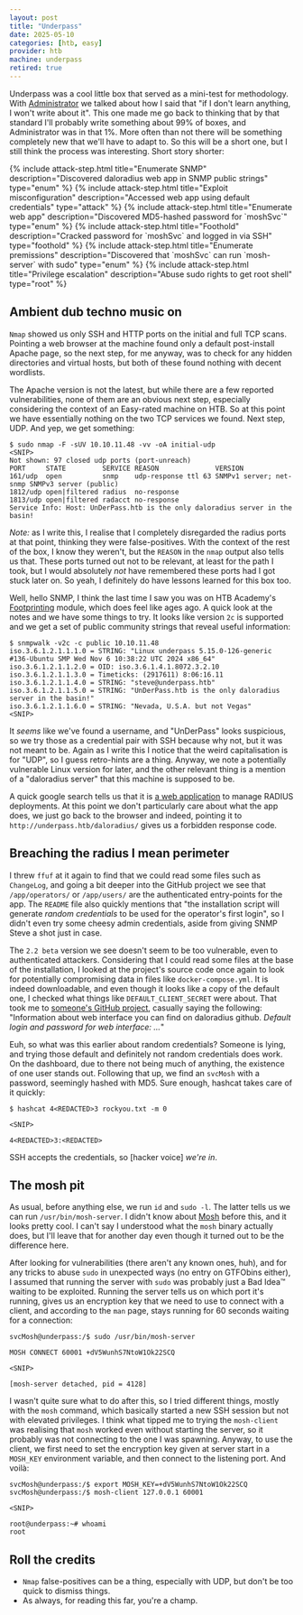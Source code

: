 ```yaml
---
layout: post
title: "Underpass"
date: 2025-05-10
categories: [htb, easy]
provider: htb
machine: underpass
retired: true
---
```


Underpass was a cool little box that served as a mini-test for methodology. With [Administrator](/writeups/administrator/) we talked about how I said that "if I don't learn anything, I won't write about it". This one made me go back to thinking that by that standard I'll probably write something about 99% of boxes, and Administrator was in that 1%. More often than not there will be something completely new that we'll have to adapt to. So this will be a short one, but I still think the process was interesting. Short story shorter:

<div class="attack-chain">
  {% include attack-step.html title="Enumerate SNMP" description="Discovered daloradius web app in SNMP public strings" type="enum" %}
  {% include attack-step.html title="Exploit misconfiguration" description="Accessed web app using default credentials" type="attack" %}
  {% include attack-step.html title="Enumerate web app" description="Discovered MD5-hashed password for `moshSvc`" type="enum" %}
  {% include attack-step.html title="Foothold" description="Cracked password for `moshSvc` and logged in via SSH" type="foothold" %}
  {% include attack-step.html title="Enumerate premissions" description="Discovered that `moshSvc` can run `mosh-server` with sudo" type="enum" %}
  {% include attack-step.html title="Privilege escalation" description="Abuse sudo rights to get root shell" type="root" %}
</div>

## Ambient dub techno music on
`Nmap` showed us only SSH and HTTP ports on the initial and full TCP scans. Pointing a web browser at the machine found only a default post-install Apache page, so the next step, for me anyway, was to check for any hidden directories and virtual hosts, but both of these found nothing with decent wordlists.

The Apache version is not the latest, but while there are a few reported vulnerabilities, none of them are an obvious next step, especially considering the context of an Easy-rated machine on HTB. So at this point we have essentially nothing on the two TCP services we found. Next step, UDP. And yep, we get something:
```
$ sudo nmap -F -sUV 10.10.11.48 -vv -oA initial-udp
<SNIP>
Not shown: 97 closed udp ports (port-unreach)
PORT     STATE         SERVICE REASON              VERSION
161/udp  open          snmp    udp-response ttl 63 SNMPv1 server; net-snmp SNMPv3 server (public)
1812/udp open|filtered radius  no-response
1813/udp open|filtered radacct no-response
Service Info: Host: UnDerPass.htb is the only daloradius server in the basin!
```

_Note:_ as I write this, I realise that I completely disregarded the radius ports at that point, thinking they were false-positives. With the context of the rest of the box, I know they weren't, but the `REASON` in the `nmap` output also tells us that. These ports turned out not to be relevant, at least for the path I took, but I would absolutely _not_ have remembered these ports had I got stuck later on. So yeah, I definitely do have lessons learned for this box too.

Well, hello SNMP, I think the last time I saw you was on HTB Academy's [Footprinting](https://academy.hackthebox.com/course/preview/footprinting) module, which does feel like ages ago. A quick look at the notes and we have some things to try. It looks like version `2c` is supported and we get a set of public community strings that reveal useful information:
```
$ snmpwalk -v2c -c public 10.10.11.48
iso.3.6.1.2.1.1.1.0 = STRING: "Linux underpass 5.15.0-126-generic #136-Ubuntu SMP Wed Nov 6 10:38:22 UTC 2024 x86_64"
iso.3.6.1.2.1.1.2.0 = OID: iso.3.6.1.4.1.8072.3.2.10
iso.3.6.1.2.1.1.3.0 = Timeticks: (2917611) 8:06:16.11
iso.3.6.1.2.1.1.4.0 = STRING: "steve@underpass.htb"
iso.3.6.1.2.1.1.5.0 = STRING: "UnDerPass.htb is the only daloradius server in the basin!"
iso.3.6.1.2.1.1.6.0 = STRING: "Nevada, U.S.A. but not Vegas"
<SNIP>
```

It _seems_ like we've found a username, and "UnDerPass" looks suspicious, so we try those as a credential pair with SSH because why not, but it was not meant to be. Again as I write this I notice that the weird capitalisation is for "UDP", so I guess retro-hints are a thing. Anyway, we note a potentially vulnerable Linux version for later, and the other relevant thing is a mention of a "daloradius server" that this machine is supposed to be.

A quick google search tells us that it is [a web application](https://github.com/lirantal/daloradius) to manage RADIUS deployments. At this point we don't particularly care about what the app does, we just go back to the browser and indeed, pointing it to `http://underpass.htb/daloradius/` gives us a forbidden response code.

## Breaching the radius I mean perimeter
I threw `ffuf` at it again to find that we could read some files such as `ChangeLog`, and going a bit deeper into the GitHub project we see that `/app/operators/` or `/app/users/` are the authenticated entry-points for the app. The `README` file also quickly mentions that "the installation script will generate _random credentials_ to be used for the operator's first login", so I didn't even try some cheesy admin credentials, aside from giving SNMP Steve a shot just in case.

The `2.2 beta` version we see doesn't seem to be too vulnerable, even to authenticated attackers. Considering that I could read some files at the base of the installation, I looked at the project's source code once again to look for potentially compromising data in files like `docker-compose.yml`. It is indeed downloadable, and even though it looks like a copy of the default one, I checked what things like `DEFAULT_CLIENT_SECRET` were about. That took me to [someone's GitHub project](https://github.com/asdaru/freeradius-mysql-daloradius/blob/master/README.md), casually saying the following: "Information about web interface you can find on daloradius github. _Default login and password for web interface: ..._"

Euh, so what was this earlier about random credentials? Someone is lying, and trying those default and definitely not random credentials does work. On the dashboard, due to there not being much of anything, the existence of one user stands out. Following that up, we find an `svcMosh` with a password, seemingly hashed with MD5. Sure enough, hashcat takes care of it quickly:
```
$ hashcat 4<REDACTED>3 rockyou.txt -m 0

<SNIP>

4<REDACTED>3:<REDACTED>
```

SSH accepts the credentials, so \[hacker voice\] _we're in_.

## The mosh pit
As usual, before anything else, we run `id` and `sudo -l`. The latter tells us we can run `/usr/bin/mosh-server`. I didn't know about [Mosh](https://mosh.org/) before this, and it looks pretty cool. I can't say I understood what the `mosh` binary actually does, but I'll leave that for another day even though it turned out to be the difference here.

After looking for vulnerabilities (there aren't any known ones, huh), and for any tricks to abuse `sudo` in unexpected ways (no entry on GTFObins either), I assumed that running the server with `sudo` was probably just a Bad Idea™ waiting to be exploited. Running the server tells us on which port it's running, gives us an encryption key that we need to use to connect with a client, and according to the `man` page, stays running for 60 seconds waiting for a connection:
```
svcMosh@underpass:/$ sudo /usr/bin/mosh-server

MOSH CONNECT 60001 +dV5WunhS7NtoW1Ok22SCQ

<SNIP>

[mosh-server detached, pid = 4128]
```

I wasn't quite sure what to do after this, so I tried different things, mostly with the `mosh` command, which basically started a new SSH session but not with elevated privileges. I think what tipped me to trying the `mosh-client` was realising that `mosh` worked even without starting the server, so it probably was not connecting to the one I was spawning. Anyway, to use the client, we first need to set the encryption key given at server start in a `MOSH_KEY` environment variable, and then connect to the listening port. And voilà:

```
svcMosh@underpass:/$ export MOSH_KEY=+dV5WunhS7NtoW1Ok22SCQ
svcMosh@underpass:/$ mosh-client 127.0.0.1 60001

<SNIP>

root@underpass:~# whoami
root
```

## Roll the credits
- `Nmap` false-positives can be a thing, especially with UDP, but don't be too quick to dismiss things.
- As always, for reading this far, you're a champ.